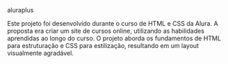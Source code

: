 aluraplus

Este projeto foi desenvolvido durante o curso de HTML e CSS da Alura. A proposta era criar um site de cursos online, utilizando as habilidades aprendidas ao longo do curso. O projeto aborda os fundamentos de HTML para estruturação e CSS para estilização, resultando em um layout visualmente agradável.
